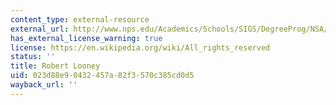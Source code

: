 ```yaml
---
content_type: external-resource
external_url: http://www.nps.edu/Academics/Schools/SIGS/DegreeProg/NSA/Faculty/looney.html
has_external_license_warning: true
license: https://en.wikipedia.org/wiki/All_rights_reserved
status: ''
title: Robert Looney
uid: 023d88e9-0432-457a-82f3-570c385cd0d5
wayback_url: ''
---
```

